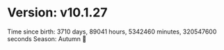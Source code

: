 # Version: v10.1.27
Time since birth: 3710 days, 89041 hours, 5342460 minutes, 320547600 seconds
Season: Autumn 🍁
